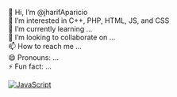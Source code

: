 👋 Hi, I’m @jharifAparicio  
👀 I’m interested in C++, PHP, HTML, JS, and CSS  
🌱 I’m currently learning ...  
💞️ I’m looking to collaborate on ...  
📫 How to reach me ...  
😄 Pronouns: ...  
⚡ Fun fact: ...

<!-- Cápsula estilizada con una combinación básica de HTML y CSS -->
[![JavaScript](https://cdn-icons-png.flaticon.com/512/5968/5968292.png)](https://developer.mozilla.org/es/docs/Web/JavaScript)
